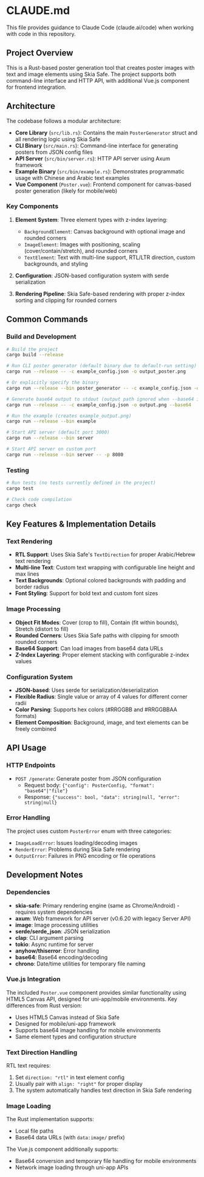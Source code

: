 # CLAUDE.md

This file provides guidance to Claude Code (claude.ai/code) when working with code in this repository.

## Project Overview

This is a Rust-based poster generation tool that creates poster images with text and image elements using Skia Safe. The project supports both command-line interface and HTTP API, with additional Vue.js component for frontend integration.

## Architecture

The codebase follows a modular architecture:

- **Core Library** (`src/lib.rs`): Contains the main `PosterGenerator` struct and all rendering logic using Skia Safe
- **CLI Binary** (`src/main.rs`): Command-line interface for generating posters from JSON config files
- **API Server** (`src/bin/server.rs`): HTTP API server using Axum framework
- **Example Binary** (`src/bin/example.rs`): Demonstrates programmatic usage with Chinese and Arabic text examples
- **Vue Component** (`Poster.vue`): Frontend component for canvas-based poster generation (likely for mobile/web)

### Key Components

1. **Element System**: Three element types with z-index layering:
   - `BackgroundElement`: Canvas background with optional image and rounded corners
   - `ImageElement`: Images with positioning, scaling (cover/contain/stretch), and rounded corners
   - `TextElement`: Text with multi-line support, RTL/LTR direction, custom backgrounds, and styling

2. **Configuration**: JSON-based configuration system with serde serialization
3. **Rendering Pipeline**: Skia Safe-based rendering with proper z-index sorting and clipping for rounded corners

## Common Commands

### Build and Development
```bash
# Build the project
cargo build --release

# Run CLI poster generator (default binary due to default-run setting)
cargo run --release -- -c example_config.json -o output_poster.png

# Or explicitly specify the binary
cargo run --release --bin poster_generator -- -c example_config.json -o output_poster.png

# Generate base64 output to stdout (output path ignored when --base64 is used)
cargo run --release -- -c example_config.json -o output.png --base64

# Run the example (creates example_output.png)
cargo run --release --bin example

# Start API server (default port 3000)
cargo run --release --bin server

# Start API server on custom port
cargo run --release --bin server -- -p 8080
```

### Testing
```bash
# Run tests (no tests currently defined in the project)
cargo test

# Check code compilation
cargo check
```

## Key Features & Implementation Details

### Text Rendering
- **RTL Support**: Uses Skia Safe's `TextDirection` for proper Arabic/Hebrew text rendering
- **Multi-line Text**: Custom text wrapping with configurable line height and max lines
- **Text Backgrounds**: Optional colored backgrounds with padding and border radius
- **Font Styling**: Support for bold text and custom font sizes

### Image Processing
- **Object Fit Modes**: Cover (crop to fill), Contain (fit within bounds), Stretch (distort to fill)
- **Rounded Corners**: Uses Skia Safe paths with clipping for smooth rounded corners
- **Base64 Support**: Can load images from base64 data URLs
- **Z-Index Layering**: Proper element stacking with configurable z-index values

### Configuration System
- **JSON-based**: Uses serde for serialization/deserialization
- **Flexible Radius**: Single value or array of 4 values for different corner radii
- **Color Parsing**: Supports hex colors (#RRGGBB and #RRGGBBAA formats)
- **Element Composition**: Background, image, and text elements can be freely combined

## API Usage

### HTTP Endpoints
- `POST /generate`: Generate poster from JSON configuration
  - Request body: `{"config": PosterConfig, "format": "base64"|"file"}`
  - Response: `{"success": bool, "data": string|null, "error": string|null}`

### Error Handling
The project uses custom `PosterError` enum with three categories:
- `ImageLoadError`: Issues loading/decoding images
- `RenderError`: Problems during Skia Safe rendering
- `OutputError`: Failures in PNG encoding or file operations

## Development Notes

### Dependencies
- **skia-safe**: Primary rendering engine (same as Chrome/Android) - requires system dependencies
- **axum**: Web framework for API server (v0.6.20 with legacy Server API)
- **image**: Image processing utilities
- **serde/serde_json**: JSON serialization
- **clap**: CLI argument parsing
- **tokio**: Async runtime for server
- **anyhow/thiserror**: Error handling
- **base64**: Base64 encoding/decoding
- **chrono**: Date/time utilities for temporary file naming

### Vue.js Integration
The included `Poster.vue` component provides similar functionality using HTML5 Canvas API, designed for uni-app/mobile environments. Key differences from Rust version:
- Uses HTML5 Canvas instead of Skia Safe
- Designed for mobile/uni-app framework
- Supports base64 image handling for mobile environments
- Same element types and configuration structure

### Text Direction Handling
RTL text requires:
1. Set `direction: "rtl"` in text element config
2. Usually pair with `align: "right"` for proper display
3. The system automatically handles text direction in Skia Safe rendering

### Image Loading
The Rust implementation supports:
- Local file paths
- Base64 data URLs (with `data:image/` prefix)

The Vue.js component additionally supports:
- Base64 conversion and temporary file handling for mobile environments
- Network image loading through uni-app APIs